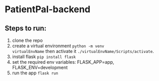 # PatientPal-backend
## Steps to run:
1. clone the repo
2. create a virtual environment <code>python -m venv virtualEnvName</code> then activate it <code>./virtualEnvName/Scripts/activate</code>.
3. install flask <code>pip install flask</code>
4. set the required env variables: FLASK_APP=app, FLASK_ENV=development
5. run the app <code>flask run</code>